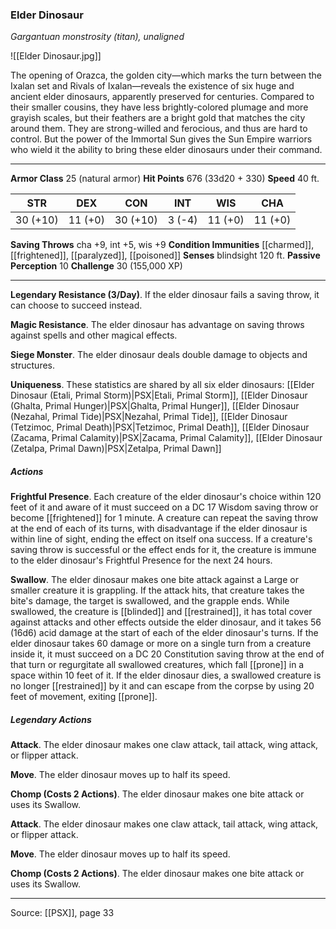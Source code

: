 ### Elder Dinosaur
_Gargantuan monstrosity (titan), unaligned_

![[Elder Dinosaur.jpg]]

The opening of Orazca, the golden city—which marks the turn between the Ixalan set and Rivals of Ixalan—reveals the existence of six huge and ancient elder dinosaurs, apparently preserved for centuries. Compared to their smaller cousins, they have less brightly-colored plumage and more grayish scales, but their feathers are a bright gold that matches the city around them. They are strong-willed and ferocious, and thus are hard to control. But the power of the Immortal Sun gives the Sun Empire warriors who wield it the ability to bring these elder dinosaurs under their command.



---

**Armor Class** 25 (natural armor)
**Hit Points** 676 (33d20 + 330)
**Speed** 40 ft.

| STR     | DEX     | CON     | INT     | WIS     | CHA     |
|---------|---------|---------|---------|---------|---------|
| 30 (+10) | 11 (+0) | 30 (+10) | 3 (-4) | 11 (+0) | 11 (+0) |

**Saving Throws** cha +9, int +5, wis +9
**Condition Immunities** [[charmed]], [[frightened]], [[paralyzed]], [[poisoned]]
**Senses** blindsight 120 ft.
**Passive Perception** 10
**Challenge** 30 (155,000 XP)

---

**Legendary Resistance (3/Day)**. If the elder dinosaur fails a saving throw, it can choose to succeed instead.

**Magic Resistance**. The elder dinosaur has advantage on saving throws against spells and other magical effects.

**Siege Monster**. The elder dinosaur deals double damage to objects and structures.

**Uniqueness**. These statistics are shared by all six elder dinosaurs: [[Elder Dinosaur (Etali, Primal Storm)|PSX|Etali, Primal Storm]], [[Elder Dinosaur (Ghalta, Primal Hunger)|PSX|Ghalta, Primal Hunger]], [[Elder Dinosaur (Nezahal, Primal Tide)|PSX|Nezahal, Primal Tide]], [[Elder Dinosaur (Tetzimoc, Primal Death)|PSX|Tetzimoc, Primal Death]], [[Elder Dinosaur (Zacama, Primal Calamity)|PSX|Zacama, Primal Calamity]], [[Elder Dinosaur (Zetalpa, Primal Dawn)|PSX|Zetalpa, Primal Dawn]]

##### Actions
**Frightful Presence**. Each creature of the elder dinosaur's choice within 120 feet of it and aware of it must succeed on a DC 17 Wisdom saving throw or become [[frightened]] for 1 minute. A creature can repeat the saving throw at the end of each of its turns, with disadvantage if the elder dinosaur is within line of sight, ending the effect on itself ona success. If a creature's saving throw is successful or the effect ends for it, the creature is immune to the elder dinosaur's Frightful Presence for the next 24 hours.

**Swallow**. The elder dinosaur makes one bite attack against a Large or smaller creature it is grappling. If the attack hits, that creature takes the bite's damage, the target is swallowed, and the grapple ends. While swallowed, the creature is [[blinded]] and [[restrained]], it has total cover against attacks and other effects outside the elder dinosaur, and it takes 56 (16d6) acid damage at the start of each of the elder dinosaur's turns. If the elder dinosaur takes 60 damage or more on a single turn from a creature inside it, it must succeed on a DC 20 Constitution saving throw at the end of that turn or regurgitate all swallowed creatures, which fall [[prone]] in a space within 10 feet of it. If the elder dinosaur dies, a swallowed creature is no longer [[restrained]] by it and can escape from the corpse by using 20 feet of movement, exiting [[prone]].

##### Legendary Actions
**Attack**. The elder dinosaur makes one claw attack, tail attack, wing attack, or flipper attack.

**Move**. The elder dinosaur moves up to half its speed.

**Chomp (Costs 2 Actions)**. The elder dinosaur makes one bite attack or uses its Swallow.

**Attack**. The elder dinosaur makes one claw attack, tail attack, wing attack, or flipper attack.

**Move**. The elder dinosaur moves up to half its speed.

**Chomp (Costs 2 Actions)**. The elder dinosaur makes one bite attack or uses its Swallow.


---

Source: [[PSX]], page 33